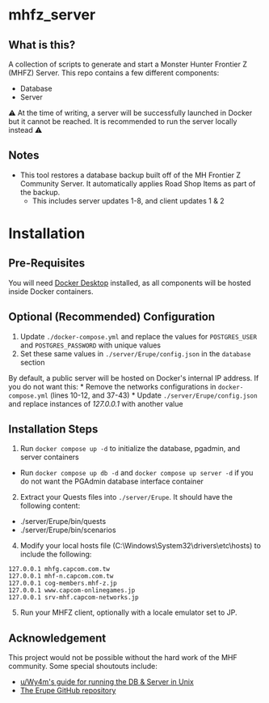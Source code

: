 # mhfz_server
## What is this?
A collection of scripts to generate and start a Monster Hunter Frontier Z (MHFZ) Server. This repo contains a few different components:
* Database
* Server

⚠ At the time of writing, a server will be successfully launched in Docker but it cannot be reached. It is recommended to run the server locally instead ⚠

## Notes
* This tool restores a database backup built off of the MH Frontier Z Community Server. It automatically applies Road Shop Items as part of the backup.
    * This includes server updates 1-8, and client updates 1 & 2

# Installation
## Pre-Requisites
You will need [Docker Desktop](https://www.docker.com/products/docker-desktop/) installed, as all components will be hosted inside Docker containers.

## Optional (Recommended) Configuration
1. Update `./docker-compose.yml` and replace the values for `POSTGRES_USER` and `POSTGRES_PASSWORD` with unique values
2. Set these same values in `./server/Erupe/config.json` in the `database` section

By default, a public server will be hosted on Docker's internal IP address. If you do not want this:
    * Remove the networks configurations in `docker-compose.yml` (lines 10-12, and 37-43)
    * Update `./server/Erupe/config.json` and replace instances of *127.0.0.1* with another value

## Installation Steps
1. Run `docker compose up -d` to initialize the database, pgadmin, and server containers
  * Run `docker compose up db -d` and `docker compose up server -d` if you do not want the PGAdmin database interface container
2. Extract your Quests files into `./server/Erupe`. It should have the following content:
  * ./server/Erupe/bin/quests
  * ./server/Erupe/bin/scenarios 
4. Modify your local hosts file (C:\Windows\System32\drivers\etc\hosts) to include the following:

```
127.0.0.1 mhfg.capcom.com.tw
127.0.0.1 mhf-n.capcom.com.tw
127.0.0.1 cog-members.mhf-z.jp
127.0.0.1 www.capcom-onlinegames.jp
127.0.0.1 srv-mhf.capcom-networks.jp
```

5. Run your MHFZ client, optionally with a locale emulator set to JP.

## Acknowledgement
This project would not be possible without the hard work of the MHF community. Some special shoutouts include:
* [u/Wy4m's guide for running the DB & Server in Unix](https://www.reddit.com/r/MHF/comments/uc5vqn/setting_up_a_monster_hunter_frontier_z_server_on/)
* [The Erupe GitHub repository](https://github.com/xl3lackout/Erupe)